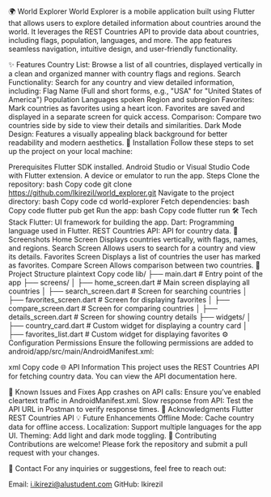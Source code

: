 🌍 World Explorer
World Explorer is a mobile application built using Flutter that allows users to explore detailed information about countries around the world. It leverages the REST Countries API to provide data about countries, including flags, population, languages, and more. The app features seamless navigation, intuitive design, and user-friendly functionality.

✨ Features
Country List: Browse a list of all countries, displayed vertically in a clean and organized manner with country flags and regions.
Search Functionality: Search for any country and view detailed information, including:
Flag
Name (Full and short forms, e.g., "USA" for "United States of America")
Population
Languages spoken
Region and subregion
Favorites: Mark countries as favorites using a heart icon. Favorites are saved and displayed in a separate screen for quick access.
Comparison: Compare two countries side by side to view their details and similarities.
Dark Mode Design: Features a visually appealing black background for better readability and modern aesthetics.
🚀 Installation
Follow these steps to set up the project on your local machine:

Prerequisites
Flutter SDK installed.
Android Studio or Visual Studio Code with Flutter extension.
A device or emulator to run the app.
Steps
Clone the repository:
bash
Copy code
git clone https://github.com/IkireziI/world_explorer.git
Navigate to the project directory:
bash
Copy code
cd world-explorer
Fetch dependencies:
bash
Copy code
flutter pub get
Run the app:
bash
Copy code
flutter run
🛠️ Tech Stack
Flutter: UI framework for building the app.
Dart: Programming language used in Flutter.
REST Countries API: API for country data.
📱 Screenshots
Home Screen
Displays countries vertically, with flags, names, and regions.
Search Screen
Allows users to search for a country and view its details.
Favorites Screen
Displays a list of countries the user has marked as favorites.
Compare Screen
Allows comparison between two countries.
📂 Project Structure
plaintext
Copy code
lib/
├── main.dart               # Entry point of the app
├── screens/
│   ├── home_screen.dart    # Main screen displaying all countries
│   ├── search_screen.dart  # Screen for searching countries
│   ├── favorites_screen.dart # Screen for displaying favorites
│   ├── compare_screen.dart # Screen for comparing countries
│   ├── details_screen.dart # Screen for showing country details
├── widgets/
│   ├── country_card.dart   # Custom widget for displaying a country card
│   ├── favorites_list.dart # Custom widget for displaying favorites
⚙️ Configuration
Permissions
Ensure the following permissions are added to android/app/src/main/AndroidManifest.xml:

xml
Copy code
<uses-permission android:name="android.permission.INTERNET" />
🌐 API Information
This project uses the REST Countries API for fetching country data. You can view the API documentation here.

🚨 Known Issues and Fixes
App crashes on API calls: Ensure you’ve enabled cleartext traffic in AndroidManifest.xml.
Slow response from API: Test the API URL in Postman to verify response times.
🙌 Acknowledgments
Flutter
REST Countries API
💡 Future Enhancements
Offline Mode: Cache country data for offline access.
Localization: Support multiple languages for the app UI.
Theming: Add light and dark mode toggling.
🤝 Contributing
Contributions are welcome! Please fork the repository and submit a pull request with your changes.

💌 Contact
For any inquiries or suggestions, feel free to reach out:

Email: i.ikirezi@alustudent.com
GitHub: IkireziI

